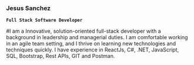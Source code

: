 ### Jesus Sanchez

**`Full Stack Software Developer`**

#I am a Innovative, solution-oriented full-stack developer with a background in leadership and managerial duties. I am comfortable working in an agile team setting, and I thrive on learning new technologies and techniques quickly. I have experience in ReactJs, C#, .NET, JavaScript, SQL, Bootstrap, Rest APIs, GIT and Postman.
<!--
**Jesus1Sanchez/Jesus1Sanchez** is a ✨ _special_ ✨ repository because its `README.md` (this file) appears on your GitHub profile.

Here are some ideas to get you started:
- 👋
- 🔭 I’m currently working on ...
- 🌱 I’m currently learning ...
- 👯 I’m looking to collaborate on ...
- 🤔 I’m looking for help with ...
- 💬 Ask me about ...
- 📫 How to reach me: ...
- 😄 Pronouns: ...
- ⚡ Fun fact: ...
-->
